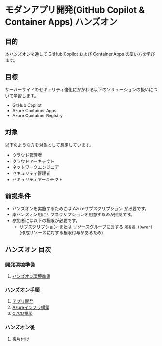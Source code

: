 # モダンアプリ開発(GitHub Copilot & Container Apps) ハンズオン

## 目的

本ハンズオンを通して GitHub Copilot および Container Apps の使い方を学びます。


## 目標

サーバーサイドのセキュリティ強化にかかわる以下のソリューションの扱いについて学習します。

- GitHub Copilot
- Azure Container Apps
- Azure Container Registry


## 対象

以下のような方を対象として想定しています。

- クラウド管理者​
- クラウドアーキテクト​
- ネットワークエンジニア​
- セキュリティ管理者​
- セキュリティアーキテクト


## 前提条件

- ハンズオンを実施するためには Azureサブスクリプション が必要です。
- 本ハンズオン用にサブスクリプションを用意するのが推奨です。
- 参加者には以下の権限が必要です。
    - サブスクリプション または リソースグループに対する `所有者 (Owner)`  
     (作成リソースに対する権限付与があるため)


## ハンズオン 目次

### 開発環境準備

1. [ハンズオン環境準備](./docs/00-init-dev-env.md) 

### ハンズオン手順

1. [アプリ開発](./docs/10-dev-app.md)
1. [Azureインフラ構築](./docs/20-dev-infra.md)
1. [CI/CD構築](./docs/30-build-cicd.md)


### ハンズオン後

1. [後片付け](./docs/99-cleanup.md)
